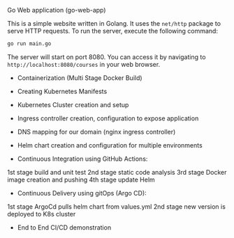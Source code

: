 ﻿Go Web application (go-web-app)


This is a simple website written in Golang. It uses the `net/http` package to serve HTTP requests.
To run the server, execute the following command:
```bash
go run main.go
```
The server will start on port 8080. You can access it by navigating to `http://localhost:8080/courses` in your web browser.



- Containerization (Multi Stage Docker Build) 
- Creating Kubernetes Manifests
- Kubernetes Cluster creation and setup 
- Ingress controller creation, configuration to expose application 
- DNS mapping for our domain (nginx ingress controller)
- Helm chart creation and configuration for multiple environments 

- Continuous Integration using GitHub Actions:

1st stage build and unit test
2nd stage static code analysis
3rd stage Docker image creation and pushing
4th stage  update Helm

- Continuous Delivery using gitOps (Argo CD):

1st stage ArgoCd pulls  helm chart from values.yml 
2nd stage new version is deployed to K8s cluster

- End to End CI/CD demonstration

